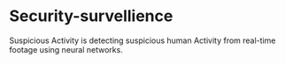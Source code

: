 # Security-survellience
Suspicious Activity is  detecting suspicious human Activity from real-time footage using neural networks. 

